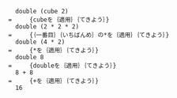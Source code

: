 
      double (cube 2)
    =     {cubeを｛適用｝｛てきよう｝}
      double (2 * 2 * 2)
    =     {｛一番目｝｛いちばんめ｝の*を｛適用｝｛てきよう｝}
      double (4 * 2)
    =     {*を｛適用｝｛てきよう｝}
      double 8
    =     {doubleを｛適用｝｛てきよう｝}
      8 + 8
    =     {+を｛適用｝｛てきよう｝}
      16
